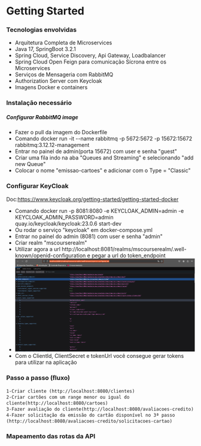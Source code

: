 # Getting Started

### Tecnologias envolvidas
- Arquitetura Completa de Microservices
- Java 17, SpringBoot 3.2.1
- Spring Cloud, Service Discovery, Api Gateway, Loadbalancer
- Spring Cloud Open Feign para comunicação Sícrona entre os Microservices
- Serviços de Mensageria com RabbitMQ
- Authorization Server com Keycloak
- Imagens Docker e containers 

### Instalação necessário


##### Configurar RabbitMQ image
- Fazer o pull da imagem do Dockerfile
- Comando docker run -it --name rabbitmq -p 5672:5672 -p 15672:15672 rabbitmq:3.12.12-management
- Entrar no painel de admin(porta 15672) com user e senha "guest"
- Criar uma fila indo na aba "Queues and Streaming" e selecionando "add new Queue"
- Colocar o nome "emissao-cartoes" e adicionar com o Type = "Classic"

### Configurar KeyCloak
Doc:https://www.keycloak.org/getting-started/getting-started-docker
- Comando docker run -p 8081:8080 -e KEYCLOAK_ADMIN=admin -e KEYCLOAK_ADMIN_PASSWORD=admin quay.io/keycloak/keycloak:23.0.6 start-dev
- Ou rodar o serviço "keycloak" em docker-compose.yml
- Entrar no painel do admin (8081) com user e senha "admin"
- Criar realm "mscourserealm"
- Utilizar agora a url http://localhost:8081/realms/mscourserealm/.well-known/openid-configuration e pegar a url do token_endpoint
- ![alt text](images/Keycloak_url.png)
- Com o ClientId, ClientSecret e tokenUrl você consegue gerar tokens para utilizar na aplicação

### Passo a passo (fluxo)
    1-Criar cliente (http://localhost:8080/clientes)
    2-Criar cartões com um range menor ou igual do cliente(http://localhost:8080/cartoes)
    3-Fazer avaliação do cliente(http://localhost:8080/avaliacoes-credito)
    4-Fazer solicitação da emissão do cartão disponível no 3ª passo (http://localhost:8080/avaliacoes-credito/solicitacoes-cartao)

### Mapeamento das rotas da API